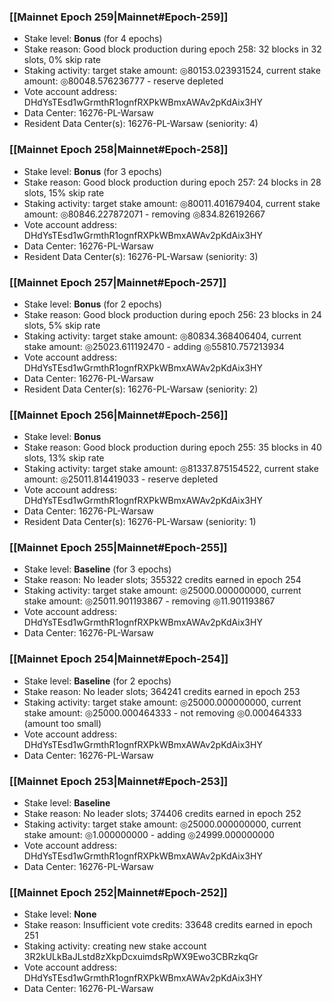 ### [[Mainnet Epoch 259|Mainnet#Epoch-259]]
* Stake level: **Bonus** (for 4 epochs)
* Stake reason: Good block production during epoch 258: 32 blocks in 32 slots, 0% skip rate
* Staking activity: target stake amount: ◎80153.023931524, current stake amount: ◎80048.576236777 - reserve depleted
* Vote account address: DHdYsTEsd1wGrmthR1ognfRXPkWBmxAWAv2pKdAix3HY
* Data Center: 16276-PL-Warsaw
* Resident Data Center(s): 16276-PL-Warsaw (seniority: 4)
### [[Mainnet Epoch 258|Mainnet#Epoch-258]]
* Stake level: **Bonus** (for 3 epochs)
* Stake reason: Good block production during epoch 257: 24 blocks in 28 slots, 15% skip rate
* Staking activity: target stake amount: ◎80011.401679404, current stake amount: ◎80846.227872071 - removing ◎834.826192667
* Vote account address: DHdYsTEsd1wGrmthR1ognfRXPkWBmxAWAv2pKdAix3HY
* Data Center: 16276-PL-Warsaw
* Resident Data Center(s): 16276-PL-Warsaw (seniority: 3)
### [[Mainnet Epoch 257|Mainnet#Epoch-257]]
* Stake level: **Bonus** (for 2 epochs)
* Stake reason: Good block production during epoch 256: 23 blocks in 24 slots, 5% skip rate
* Staking activity: target stake amount: ◎80834.368406404, current stake amount: ◎25023.611192470 - adding ◎55810.757213934
* Vote account address: DHdYsTEsd1wGrmthR1ognfRXPkWBmxAWAv2pKdAix3HY
* Data Center: 16276-PL-Warsaw
* Resident Data Center(s): 16276-PL-Warsaw (seniority: 2)
### [[Mainnet Epoch 256|Mainnet#Epoch-256]]
* Stake level: **Bonus**
* Stake reason: Good block production during epoch 255: 35 blocks in 40 slots, 13% skip rate
* Staking activity: target stake amount: ◎81337.875154522, current stake amount: ◎25011.814419033 - reserve depleted
* Vote account address: DHdYsTEsd1wGrmthR1ognfRXPkWBmxAWAv2pKdAix3HY
* Data Center: 16276-PL-Warsaw
* Resident Data Center(s): 16276-PL-Warsaw (seniority: 1)
### [[Mainnet Epoch 255|Mainnet#Epoch-255]]
* Stake level: **Baseline** (for 3 epochs)
* Stake reason: No leader slots; 355322 credits earned in epoch 254
* Staking activity: target stake amount: ◎25000.000000000, current stake amount: ◎25011.901193867 - removing ◎11.901193867
* Vote account address: DHdYsTEsd1wGrmthR1ognfRXPkWBmxAWAv2pKdAix3HY
* Data Center: 16276-PL-Warsaw
### [[Mainnet Epoch 254|Mainnet#Epoch-254]]
* Stake level: **Baseline** (for 2 epochs)
* Stake reason: No leader slots; 364241 credits earned in epoch 253
* Staking activity: target stake amount: ◎25000.000000000, current stake amount: ◎25000.000464333 - not removing ◎0.000464333 (amount too small)
* Vote account address: DHdYsTEsd1wGrmthR1ognfRXPkWBmxAWAv2pKdAix3HY
* Data Center: 16276-PL-Warsaw
### [[Mainnet Epoch 253|Mainnet#Epoch-253]]
* Stake level: **Baseline**
* Stake reason: No leader slots; 374406 credits earned in epoch 252
* Staking activity: target stake amount: ◎25000.000000000, current stake amount: ◎1.000000000 - adding ◎24999.000000000
* Vote account address: DHdYsTEsd1wGrmthR1ognfRXPkWBmxAWAv2pKdAix3HY
* Data Center: 16276-PL-Warsaw
### [[Mainnet Epoch 252|Mainnet#Epoch-252]]
* Stake level: **None**
* Stake reason: Insufficient vote credits: 33648 credits earned in epoch 251
* Staking activity: creating new stake account 3R2kULkBaJLstd8zXkpDcxuimdsRpWX9Ewo3CBRzkqGr
* Vote account address: DHdYsTEsd1wGrmthR1ognfRXPkWBmxAWAv2pKdAix3HY
* Data Center: 16276-PL-Warsaw